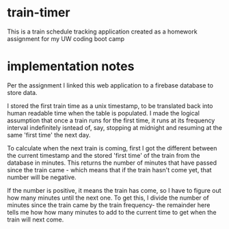 # train-timer
This is a train schedule tracking application created as a homework assignment for my UW coding boot camp

# implementation notes
Per the assignment I linked this web application to a firebase database to store data.

I stored the first train time as a unix timestamp, to be translated back into human readable time when the table is populated. I made the logical assumption that once a train runs for the first time, it runs at its frequency interval indefinitely isntead of, say, stopping at midnight and resuming at the same 'first time' the next day.

To calculate when the next train is coming, first I got the different between the current timestamp and the stored 'first time' of the train from the database in minutes. This returns the number of minutes that have passed since the train came - which means that if the train hasn't come yet, that number will be negative. 

If the number is positive, it means the train has come, so I have to figure out how many minutes until the next one. To get this, I divide the number of minutes since the train came by the train frequency- the remainder here tells me how how many minutes to add to the current time to get when the train will next come.